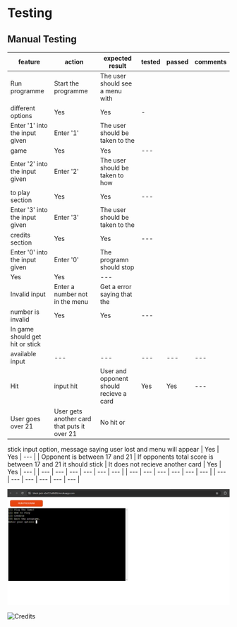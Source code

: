 # Testing

## Manual Testing

| feature | action | expected result | tested | passed | comments |
| --- | --- | --- | --- | --- | --- |
| Run programme | Start the programme | The user should see a menu with
 different options | Yes | Yes | - |
| Enter '1' into the input given | Enter '1' | The user should be taken to the
 game | Yes | Yes | --- |
| Enter '2' into the input given | Enter '2' | The user should be taken to how
 to play section | Yes | Yes | --- |
| Enter '3' into the input given | Enter '3' | The user should be taken to the
 credits section | Yes | Yes | --- |
| Enter '0' into the input given | Enter '0' | The programn should stop
 | Yes | Yes | --- |
| Invalid input | Enter a number not in the menu | Get a error saying that the
 number is invalid | Yes | Yes | --- |
| In game should get hit or stick
 available input | --- | --- | --- | --- | --- |
| Hit | input hit | User and opponent should recieve a card | Yes | Yes | --- |
| User goes over 21 | User gets another card that puts it over 21 | No hit or 
stick input option,
message saying user lost and menu will appear | Yes | Yes | --- |
| Opponent is between 17 and 21 | If opponents total score is between 17 and 21
 it should stick | It does not recieve another card | Yes | Yes | --- |
| --- | --- | --- | --- | --- | --- |
| --- | --- | --- | --- | --- | --- |
| --- | --- | --- | --- | --- | --- |


![Menu](documentation/blackjack-menu.png)





![Credits](documentation/live-code-credits)